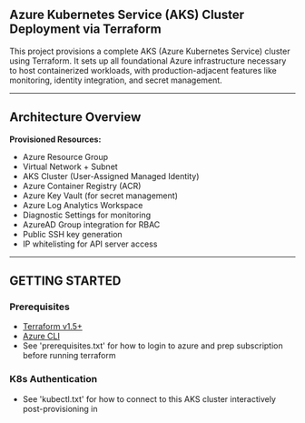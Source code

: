 ## Azure Kubernetes Service (AKS) Cluster Deployment via Terraform

This project provisions a complete AKS (Azure Kubernetes Service) cluster using Terraform.
It sets up all foundational Azure infrastructure necessary to host containerized workloads, with production-adjacent features like monitoring, identity integration, and secret management.

---

## Architecture Overview

**Provisioned Resources:**
- Azure Resource Group
- Virtual Network + Subnet
- AKS Cluster (User-Assigned Managed Identity)
- Azure Container Registry (ACR)
- Azure Key Vault (for secret management)
- Azure Log Analytics Workspace
- Diagnostic Settings for monitoring
- AzureAD Group integration for RBAC
- Public SSH key generation
- IP whitelisting for API server access

---

## GETTING STARTED

### Prerequisites
- [Terraform v1.5+](https://developer.hashicorp.com/terraform/downloads)
- [Azure CLI](https://learn.microsoft.com/en-us/cli/azure/install-azure-cli)
- See 'prerequisites.txt' for how to login to azure and prep subscription before running terraform

### K8s Authentication
- See 'kubectl.txt' for how to connect to this AKS cluster interactively post-provisioning in